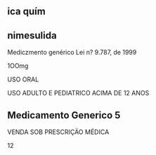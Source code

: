 ## ica quím

## nimesulida

Mediczmento genérico Lei n? 9.787, de 1999

1OOmg

USO ORAL

USO ADULTO E PEDIATRICO ACIMA DE 12 ANOS

## Medicamento Generico 5

VENDA SOB PRESCRIÇÄO MÉDICA

12